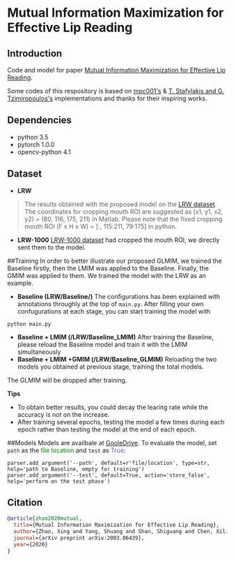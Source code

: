 # Mutual Information Maximization for Effective Lip Reading
## Introduction
Code and model for paper [Mutual Information Maximization for Effective Lip Reading](https://arxiv.org/abs/2003.06439). 

Some codes of this respository is based on [mpc001's](https://github.com/mpc001/end-to-end-lipreading) & [T. Stafylakis and G. Tzimiropoulos's](https://github.com/tstafylakis/Lipreading-ResNet) implementations and thanks for their inspiring works.
## Dependencies
* python 3.5 
* pytorch 1.0.0 
* opencv-python 4.1

## Dataset
- **LRW**
> The results obtained with the proposed model on the [LRW dataset](https://github.com/mpc001/end-to-end-lipreading). The coordinates for cropping mouth ROI are suggested as (x1, y1, x2, y2) = (80, 116, 175, 211) in Matlab. Please note that the fixed cropping mouth ROI (F x H x W) = [:, 115:211, 79:175] in python.

- **LRW-1000**
[LRW-1000 dataset](http://vipl.ict.ac.cn/view_database.php?id=14) had cropped the mouth ROI, we directly sent them to the model.

##Training
In order to better illustrate our proposed GLMIM, we trained the Baseline firstly, then the LMIM was applied to the Baseline. Finally, the GMIM was applied to them. We trained the model with the LRW  as an example.
- **Baseline (LRW/Baseline/)**
The configurations has been explained with annotations throughly at the top of `main.py`. After filling your own confugurations at each stage, you can start training the model with
```
python main.py
```  

- **Baseline + LMIM (/LRW/Baseline_LMIM)**
After training the Baseline, please reload the Baseline model and train it with the LMIM simultaneously
- **Baseline + LMIM +GMIM (/LRW/Baseline_GLMIM)**
Reloading the two models you obtained at previous stage, training the total models.

The GLMIM will be dropped after training.

**Tips**
- To obtain better results, you could decay the learing rate while the accuracy is not on the increase.
- After training several epochs, testing the model a few times during each epoch rather than testing the model at the end of each epoch.

##Models
Models are availbale at [GooleDrive](https://drive.google.com/drive/folders/1injmbeusVXCEHQUftRhosfb3aBtE5qGg?usp=sharing). To evaluate the model, set `path` as the <font color='green'>file location</font> and `test` as <font color='#6060B1'>True</font>:
```
parser.add_argument('--path', default=r'file/location', type=str, help='path to Baseline, empty for training')
parser.add_argument('--test', default=True, action='store_false', help='perform on the test phase')
```
## Citation
```bibtex
@article{zhao2020mutual,
  title={Mutual Information Maximization for Effective Lip Reading},
  author={Zhao, Xing and Yang, Shuang and Shan, Shiguang and Chen, Xilin},
  journal={arXiv preprint arXiv:2003.06439},
  year={2020}
}
```


